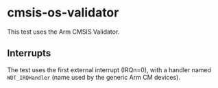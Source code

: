 # cmsis-os-validator

This test uses the Arm CMSIS Validator.

## Interrupts

The test uses the first external interrupt (IRQn=0), with a handler named
`WDT_IRQHandler` (name used by the generic Arm CM devices).
